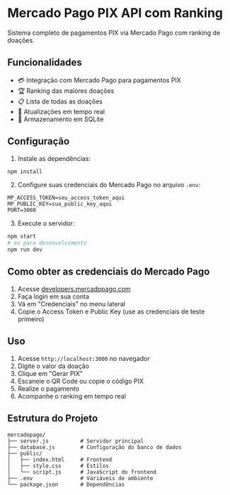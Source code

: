 # Mercado Pago PIX API com Ranking

Sistema completo de pagamentos PIX via Mercado Pago com ranking de doações.

## Funcionalidades

- 💳 Integração com Mercado Pago para pagamentos PIX
- 🏆 Ranking das maiores doações
- 📋 Lista de todas as doações
- 🔄 Atualizações em tempo real
- 💾 Armazenamento em SQLite

## Configuração

1. Instale as dependências:
```bash
npm install
```

2. Configure suas credenciais do Mercado Pago no arquivo `.env`:
```
MP_ACCESS_TOKEN=seu_access_token_aqui
MP_PUBLIC_KEY=sua_public_key_aqui
PORT=3000
```

3. Execute o servidor:
```bash
npm start
# ou para desenvolvimento
npm run dev
```

## Como obter as credenciais do Mercado Pago

1. Acesse [developers.mercadopago.com](https://developers.mercadopago.com)
2. Faça login em sua conta
3. Vá em "Credenciais" no menu lateral
4. Copie o Access Token e Public Key (use as credenciais de teste primeiro)

## Uso

1. Acesse `http://localhost:3000` no navegador
2. Digite o valor da doação
3. Clique em "Gerar PIX"
4. Escaneie o QR Code ou copie o código PIX
5. Realize o pagamento
6. Acompanhe o ranking em tempo real

## Estrutura do Projeto

```
mercadopago/
├── server.js          # Servidor principal
├── database.js        # Configuração do banco de dados
├── public/
│   ├── index.html     # Frontend
│   ├── style.css      # Estilos
│   └── script.js      # JavaScript do frontend
├── .env               # Variáveis de ambiente
└── package.json       # Dependências
```

